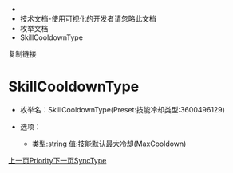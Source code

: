   * [](/)
  * 技术文档-使用可视化的开发者请忽略此文档
  * 枚举文档
  * SkillCooldownType

复制链接

# SkillCooldownType

  * 枚举名：SkillCooldownType(Preset:技能冷却类型:3600496129)

  * 选项：

    * 类型:string 值:技能默认最大冷却(MaxCooldown)

[上一页Priority](/技术文档/枚举文档/Priority)[下一页SyncType](/技术文档/枚举文档/SyncType)



